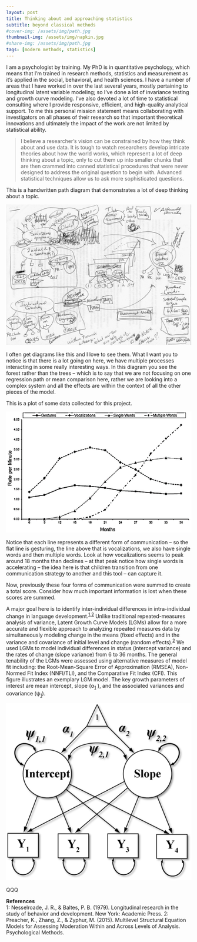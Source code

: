 ```yaml
---
layout: post
title: Thinking about and approaching statistics
subtitle: beyond classical methods
#cover-img: /assets/img/path.jpg
thumbnail-img: /assets/img/napkin.jpg
#share-img: /assets/img/path.jpg  
tags: [modern methods, statistics]
---
```


I am a psychologist by training. My PhD is in quantitative psychology, which means that I’m trained in research methods, statistics and measurement as it’s applied in the social, behavioral, and health sciences. I have a number of areas that I have worked in over the last several years, mostly pertaining to longitudinal latent variable modeling; so I’ve done a lot of invariance testing and growth curve modeling. I’ve also devoted a lot of time to statistical consulting where I provide responsive, efficient, and high-quality analytical support. To me this personal mission statement means collaborating with investigators on all phases of their research so that important theoretical innovations and ultimately the impact of the work are not limited by statistical ability. 

> I believe a researcher’s vision can be constrained by how they think about and use data. It is tough to watch researchers develop intricate theories about how the world works, which represent a lot of deep thinking about a topic, only to cut them up into smaller chunks that are then crammed into canned statistical procedures that were never designed to address the original question to begin with. Advanced statistical techniques allow us to ask more sophisticated questions.

This is a handwritten path diagram that demonstrates a lot of deep thinking about a topic. 

![napkin](/assets/img/napkin.jpg "A cool napkin diagram")

I often get diagrams like this and I love to see them. What I want you to notice is that there is a lot going on here, we have multiple processes interacting in some really interesting ways. In this diagram you see the forest rather than the trees – which is to say that we are not focusing on one regression path or mean comparison here, rather we are looking into a complex system and all the effects are within the context of all the other pieces of the model. 

This is a plot of some data collected for this project. 

![eciplot](/assets/img/eciplot.png "Greenwood, C. R., Walker, D., Buzhardt, J., Howard, W. J., McCune, L., & Anderson, R. A., (2013). Evidence of a continuum in foundational expressive communication skills. Early Childhood Research Quarterly, 28, 540-554.")

Notice that each line represents a different form of communication – so the flat line is gesturing, the line above that is vocalizations, we also have single words and then multiple words. Look at how vocalizations seems to peak around 18 months than declines – at that peak notice how single words is accelerating – the idea here is that children transition from one communication strategy to another and this tool – can capture it. 

Now, previously these four forms of communication were summed to create a total score. Consider how much important information is lost when these scores are summed. 

A major goal here is to identify inter-individual differences in intra-individual change in language development.<sup>[1](#nesselroade)</sup><sup>[,]()</sup><sup>[2](#preacher)</sup> Unlike traditional repeated-measures analysis of variance, Latent Growth Curve Models (LGMs) allow for a more accurate and flexible approach to analyzing repeated measures data by simultaneously modeling change in the means (fixed effects) and in the variance and covariance of initial level and change (random effects).<sup>[2](#preacher)</sup> We used LGMs to model individual differences in status (intercept variance) and the rates of change (slope variance) from 6 to 36 months. The general tenability of the LGMs were assessed using alternative measures of model fit including: the Root-Mean-Square Error of Approximation (RMSEA), Non-Normed Fit Index (NNFI/TLI), and the Comparative Fit Index (CFI). This figure illustrates an exemplary LGM model. The key growth parameters of interest are mean intercept, slope (α<sub>[1]()</sub> ), and the associated variances and covariance (ψ<sub>[1]()</sub>).

![lgm](/assets/img/lgm.png "exemplary LGM model")

QQQ

**References**  
<a name="nesselroade">1</a>: Nesselroade, J. R., & Baltes, P. B. (1979). Longitudinal research in the study of behavior and development. New York: Academic Press.
<a name="preacher">2</a>: Preacher, K., Zhang, Z., & Zyphur, M. (2015). Multilevel Structural Equation Models for Assessing Moderation Within and Across Levels of Analysis. Psychological Methods.


